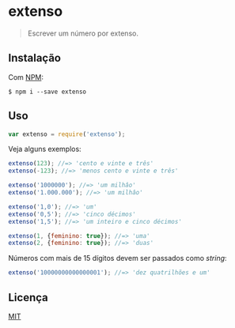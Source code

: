 # extenso

> Escrever um número por extenso.

## Instalação

Com [NPM](https://github.com/npm/npm):

```
$ npm i --save extenso
```

## Uso

```js
var extenso = require('extenso');
```

Veja alguns exemplos:

```js
extenso(123); //=> 'cento e vinte e três'
extenso(-123); //=> 'menos cento e vinte e três'
```

```js
extenso('1000000'); //=> 'um milhâo'
extenso('1.000.000'); //=> 'um milhâo'
```

```js
extenso('1,0'); //=> 'um'
extenso('0,5'); //=> 'cinco décimos'
extenso('1,5'); //=> 'um inteiro e cinco décimos'
```

```js
extenso(1, {feminino: true}); //=> 'uma'
extenso(2, {feminino: true}); //=> 'duas'
```

Números com mais de 15 dígitos devem ser passados como *string*:

```js
extenso('10000000000000001'); //=> 'dez quatrilhões e um'
```

## Licença

[MIT](http://theuves.mit-license.org/)
